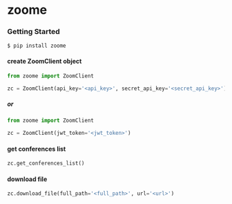 # zoome

### Getting Started

`$ pip install zoome`

#### create ZoomClient object
```python
from zoome import ZoomClient

zc = ZoomClient(api_key='<api_key>', secret_api_key='<secret_api_key>')
```

##### or

```python
from zoome import ZoomClient

zc = ZoomClient(jwt_token='<jwt_token>')
```

#### get conferences list

```python
zc.get_conferences_list()
```

#### download file

```python
zc.download_file(full_path='<full_path>', url='<url>')
```
